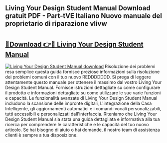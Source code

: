 ## Living Your Design Student Manual Download gratuit PDF - Part-tVE Italiano Nuovo manuale del proprietario di riparazione vIivw

# <h2><a href="http://dfdadkf.blite.top/?on=Living+Your+Design+Student+Manual">🔗Download 👉🔴 Living Your Design Student Manual</a></h2>

[![Living Your Design Student Manual download](https://i.imgur.com/lujVjoI.png)](http://dfdadkf.blite.top/?on=Living+Your+Design+Student+Manual)
Risoluzione dei problemi resa semplice questa guida fornisce preziose informazioni sulla risoluzione dei problemi comuni con il tuo nuovo REDDDDDDD. Si prega di leggere attentamente questo manuale per ottenere il massimo dal vostro Living Your Design Student Manual. Fornisce istruzioni dettagliate su come configurare il prodotto e informazioni dettagliate su come utilizzare le sue varie funzioni e capacità. Le funzionalità avanzate di Living Your Design Student Manual includono la scansione delle impronte digitali, L'integrazione della Casa Intelligente, gli aggiornamenti automatici e i comandi vocali personalizzabili, tutti accessibili e personalizzati dall'interfaccia. Riteniamo che Living Your Design Student Manual sia stata una guida dettagliata e informativa alla tua ricerca per comprendere le caratteristiche e le capacità del tuo nuovo articolo. Se hai bisogno di aiuto o hai domande, il nostro team di assistenza clienti è sempre a tua disposizione.
